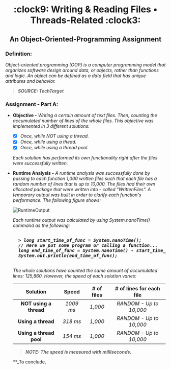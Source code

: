 <h1 align="center">:clock9: Writing & Reading Files • Threads-Related :clock3:</h1>
<h2 align="center"> An Object-Oriented-Programming Assignment </h2>
 
<h3> Definition: </h3>
 
_Object-oriented programming (OOP) is a computer programming model that organizes software design around data, or objects, rather than functions and logic. An object can be defined as a data field that has unique attributes and behavior._
> **_SOURCE: TechTarget_**

<h3> Assignment - Part A: </h3>

 * **Objective -** _Writing a certain amount of text files. Then, counting the accumulated number of lines of the whole files. This objective was implemented in 3 different solutions:_
 
     - [x] _Once, while NOT using a thread._
     - [x] _Once, while using a thead._
     - [x] _Once, while using a thread pool._
     
    _Each solution has performed its own functionality right after the files were successfully written._
     
* **Runtime Analysis -** _A runtime analysis was successfully done by passing to each function 1,000 written files such that each file has a random number of lines that is up to 10,000. The files had their own allocated package that were written into - called "WrittenFiles". A temporary output was built in order to clarify each function's performance. The following figure shows:_

   ![RuntimeOutput](https://user-images.githubusercontent.com/75171676/210275919-b909c12d-c50a-4684-ac02-882f5003bb1e.PNG)
   
   _Each runtime output was calculated by using System.nanoTime() command as the following:_
    
    <pre><b><i>
    > long start_time_of_func = System.nanoTime();
    // Here we put some program or calling a function...
    long end_time_of_func = System.nanoTime() - start_time_of_func;
    System.out.println(end_time_of_func);
    </pre></b></i>
   
   _The whole solutions have counted the same amount of accumulated lines: 125,860. However, the speed of each solution varies:_
   
   | Solution                    | Speed           | # of files   | # of lines for each file   |
   |:---------------------------:|:---------------:|:------------:|:--------------------------:|
   | **NOT using a thread**      | _1009 ms_       | _1,000_      | _RANDOM - Up to 10,000_    |
   | **Using a thread**          | _318 ms_        | _1,000_      | _RANDOM - Up to 10,000_    |
   | **Using a thread pool**     | _154 ms_        | _1,000_      | _RANDOM - Up to 10,000_    |
   
   > **_NOTE: The speed is measured with milliseconds._**
   
   **_To conclude,  
   
